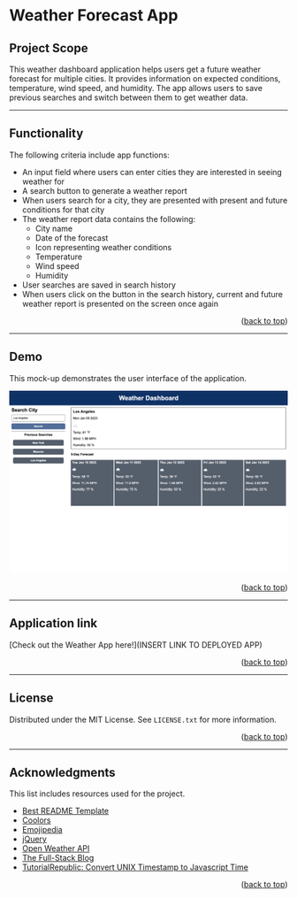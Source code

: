 # Weather Forecast App
## Project Scope

This weather dashboard application helps users get a future weather forecast for multiple cities. It provides information on expected conditions, temperature, wind speed, and humidity. The app allows users to save previous searches and switch between them to get weather data.

---

## Functionality 

The following criteria include app functions: 

- An input field where users can enter cities they are interested in seeing weather for
- A search button to generate a weather report 
- When users search for a city, they are presented with present and future conditions for that city
- The weather report data contains the following:
    - City name 
    - Date of the forecast 
    - Icon representing weather conditions 
    - Temperature
    - Wind speed 
    - Humidity 
- User searches are saved in search history 
- When users click on the button in the search history, current and future weather report is presented on the screen once again

<p align="right">(<a href="#weather-forecast-app">back to top</a>)</p>

---

## Demo 

This mock-up demonstrates the user interface of the application.

![Weather](./assets/imgs/weather-app-demo.png)

<p align="right">(<a href="#weather-forecast-app">back to top</a>)</p>

---

## Application link

[Check out the Weather App here!](INSERT LINK TO DEPLOYED APP)

<p align="right">(<a href="#weather-forecast-app">back to top</a>)</p>

---

## License

Distributed under the MIT License. See `LICENSE.txt` for more information.

<p align="right">(<a href="#weather-forecast-app">back to top</a>)</p>

---

## Acknowledgments 

This list includes resources used for the project. 

- [Best README Template](https://github.com/othneildrew/Best-README-Template/blob/master/README.md)
- [Coolors](https://coolors.co/)
- [Emojipedia](https://emojipedia.org/)
- [jQuery](https://jquery.com/)
- [Open Weather API](https://openweathermap.org/)
- [The Full-Stack Blog](https://coding-boot-camp.github.io/full-stack/apis/how-to-use-api-keys)
- [TutorialRepublic: Convert UNIX Timestamp to Javascript Time](https://www.tutorialrepublic.com/faq/how-to-convert-a-unix-timestamp-to-time-in-javascript.php)

<p align="right">(<a href="#weather-forecast-app">back to top</a>)</p>

